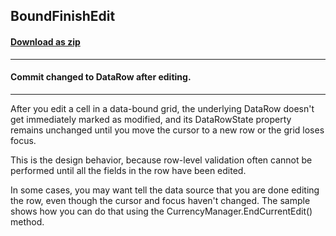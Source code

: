 ## BoundFinishEdit
#### [Download as zip](https://minhaskamal.github.io/DownGit/#/home?url=https://github.com/GrapeCity/ComponentOne-WinForms-Samples/tree/master/NetFramework\FlexGrid\CS\BoundFinishEdit)
____
#### Commit changed to DataRow after editing.
____
After you edit a cell in a data-bound grid, the underlying DataRow doesn't get immediately marked as modified, and its DataRowState property remains unchanged until you move the cursor to a new row or the grid loses focus. 

This is the design behavior, because row-level validation often cannot be performed until all the fields in the row have been edited. 

In some cases, you may want tell the data source that you are done editing the row, even though the cursor and focus haven't changed. The sample shows how you can do that using the CurrencyManager.EndCurrentEdit() method. 

